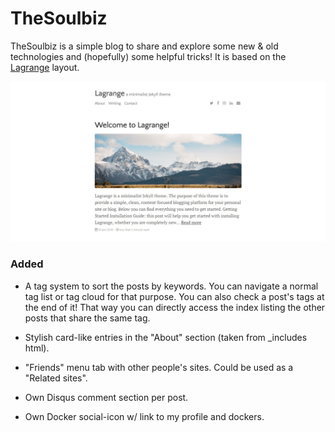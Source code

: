 # TheSoulbiz

TheSoulbiz is a simple blog to share and explore some new & old technologies and (hopefully) some helpful tricks!
It is based on the [Lagrange](https://lenpaul.github.io/Lagrange/) layout.

![alt text](images/demo.jpg "Lagrange Demo Image")

### Added

* A tag system to sort the posts by keywords.
You can navigate a normal tag list or tag cloud for that purpose.
You can also check a post's tags at the end of it!
That way you can directly access the index listing the other posts that share the same tag.

* Stylish card-like entries in the "About" section (taken from _includes html).

* "Friends" menu tab with other people's sites. Could be used as a "Related sites".

* Own Disqus comment section per post.

* Own Docker social-icon w/ link to my profile and dockers.

